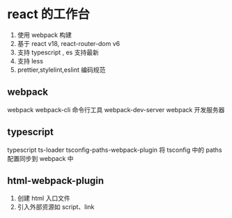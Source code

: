 # react 的工作台

1. 使用 webpack 构建
2. 基于 react v18, react-router-dom v6
3. 支持 typescript , es 支持最新
4. 支持 less
5. prettier,stylelint,eslint 编码规范

## webpack

webpack
webpack-cli 命令行工具
webpack-dev-server webpack 开发服务器

## typescript

typescript
ts-loader
tsconfig-paths-webpack-plugin 将 tsconfig 中的 paths 配置同步到 webpack 中

## html-webpack-plugin

1. 创建 html 入口文件
2. 引入外部资源如 script、link
